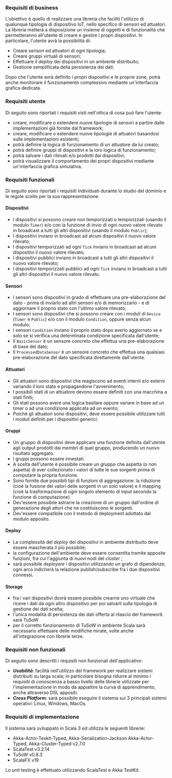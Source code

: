 ### Requisiti di business

L'obiettivo è quello di realizzare una libreria che faciliti l'utilizzo di qualunque tipologia di dispositivo IoT, nello specifico di sensori ed attuatori. La libreria metterà a disposizione un insieme di oggetti e di funzionalità che permetteranno all'utente di creare e gestire i propri dispositivi. In particolare, l'utente avrà la possibilità di:

* Creare sensori ed attuatori di ogni tipologia;
* Creare gruppi virtuali di sensori;
* Effettuare il *deploy* dei dispositivi in un ambiente distribuito;
* Gestione semplificata della persistenza dei dati.

Dopo che l'utente avrà definito i propri dispositivi e le proprie zone, potrà anche monitorare il funzionamento complessivo mediante un'interfaccia grafica dedicata.

### Requisiti utente

Di seguito sono riportati i requisiti visti nell'ottica di cosa può fare l'utente:

* creare, modificare o estendere nuove tipologie di sensori a partire dalle implementazioni già fornite dal framework;
* creare, modificare o estendere nuove tipologie di attuatori basandosi sulle implementazioni esistenti;
* potrà definire la logica di funzionamento di un attuatore da lui creato;
* potrà definire gruppi di dispositivi e la loro logica di funzionamento;
* potrà salvare i dati rilevati e/o prodotti dai dispositivi;
* potrà visualizzare il comportamento dei propri dispositivi mediante un'interfaccia grafica simulativa.

### Requisiti funzionali

Di seguito sono riportati i requisiti individuati durante lo studio del dominio e le regole scelte per la sua rappresentazione.

#### Dispositivi
* I dispositivi si possono creare non temporizzati o temporizzati (usando il modulo `Timer`) e/o con la funzione di invio di ogni nuovo valore rilevato in broadcast a tutti gli altri dispositivi (usando il modulo `Public`);
* I dispositivi inviano in broadcast ad alcuni dispositivi il nuovo valore rilevato; 
* I dispositivi temporizzati ad ogni `Tick` inviano in broadcast ad alcuni dispositivi il nuovo valore rilevato;
* I dispositivi pubblici inviano in broadcast a tutti gli altri dispositivi il nuovo valore rilevato;
* I dispositivi temporizzati pubblici ad ogni `Tick` inviano in broadcast a tutti gli altri dispositivi il nuovo valore rilevato.

#### Sensori
* I sensori sono dispositivi in grado di effettuare una pre-elaborazione del dato - prima di inviarlo ad altri sensori e/o di memorizzarlo - e di aggiornare il proprio stato con l'ultimo valore rilevato;
* I sensori sono dispositivi che si possono creare con i moduli di `Device` (`Timer` e `Public`) e/o con il modulo `Condition`, oppure senza alcun modulo;
* I sensori `Condition` inviano il proprio stato dopo averlo aggiornato se e solo se si verifica una determinata condizione specificata dall'utente;
* Il `BasicSensor` è un sensore concreto che effettua una pre-elaborazione di base del dato;
* Il `ProcessedDataSensor` è un sensore concreto che effettua una qualsiasi pre-elaborazione del dato specificata direttamente dall'utente.

#### Attuatori
* Gli attuatori sono dispositivi che reagiscono ad eventi interni e/o esterni variando il loro stato e propagandone l'avvenimento;
* I possibili stati di un attuatore devono essere definiti con una macchina a stati finiti;
* Gli stati possono avere una logica basilare oppure variare in base ad un timer o ad una condizione applicata ad un evento;
* Poichè gli attuatori sono dispositivi, deve essere possibile utilizzare tutti i moduli definiti per i dispositivi generici.


#### Gruppi
* Un gruppo di dispositivi deve applicare una funzione definita dall'utente agli output prodotti dai membri di quel gruppo, producendo un nuovo risultato aggregato.
* I gruppi possono essere innestati.
* A scelta dell'utente è possibile creare un gruppo che aspetta (o non aspetta) di aver collezionato i valori di tutte le sue sorgenti prima di computare la propria funzione.
* Sono fornite due possibili tipi di funzioni di aggregazione: la riduzione (cioè la fusione dei valori delle sorgenti in un solo valore) e il mapping (cioè la trasformazione di ogni singolo elemento di input secondo la funzione di computazione).
* Dev'essere possibile astrarre la creazione di un gruppo dall'ordine di generazione degli attori che ne costituiscono le sorgenti.
* Dev'essere compatibile con il metodo di deployment adottato dal modulo apposito.

#### Deploy
* La complessità del *deploy* dei dispositivi in ambiente distribuito deve essere mascherata il più possibile;
* la configurazione dell'ambiente deve essere consentita tramite apposite funzioni, fra cui l'aggiunta di nuovi nodi del *cluster* ;
* sarà possibile *deployare* i dispositivi utilizzando un grafo di dipendenze; ogni arco indicherà la relazione publish/subscribe fra i due dispositivi connessi.

#### Storage
* fra i vari dispositivi dovrà essere possibile crearne uno virtuale che riceve i dati da ogni altro dispositivo per poi salvarli sulla tipologia di gestione dei dati scelta;
* l'unica modalità di persistenza dei dati offerta al rilascio del framework sarà TuSoW
* per il corretto funzionamento di TuSoW in ambiente Scala sarà necessario effettuare delle modifiche mirate, volte anche all'integrazione con librerie terze.

### Requisiti non funzionali

Di seguito sono descritti i requisiti non funzionali dell'applicativo:

* ***Usabilità***: facilità nell'utilizzo del framework per realizzare sistemi distribuiti su larga scala; in particolare bisogna ridurre al minimo i requisiti di conoscenza a basso livello delle librerie utilizzate per l'implementazione in modo da appiattire la curva di apprendimento, anche attraverso DSL appositi.
* ***Cross Platform***: sarà possibile eseguire il sistema sui 3 principali sistemi operativi: Linux, Windows, MacOs.

### Requisiti di implementazione

ll sistema sarà sviluppato in Scala 3 ed utilizza le seguenti librerie:

* Akka-Actor-Teskit-Typed, Akka-Serialization-Jackson Akka-Actor-Typed, Akka-Cluster-Typed v2.7.0
* ScalaTest v3.2.14
* TuSoW v0.8.3
* ScalaFX v19

Lo unit testing è effettuato utilizzando ScalaTest e Akka TestKit.
